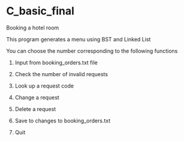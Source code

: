 # C_basic_final
Booking a hotel room

This program generates a menu using BST and Linked List

You can choose the number corresponding to the following functions

1. Input from booking_orders.txt file

2. Check the number of invalid requests

3. Look up a request code

4. Change a request

5. Delete a request

6. Save to changes to booking_orders.txt

7. Quit

